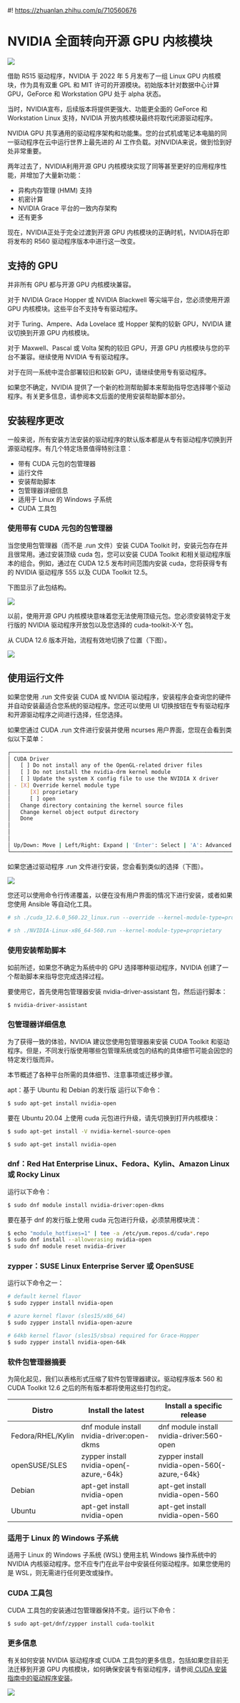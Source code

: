 #! https://zhuanlan.zhihu.com/p/710560676
# NVIDIA 全面转向开源 GPU 内核模块

![](https://developer-blogs.nvidia.com/wp-content/uploads/2023/12/hpc-featured.jpg)

借助 R515 驱动程序，NVIDIA 于 2022 年 5 月发布了一组 Linux GPU 内核模块，作为具有双重 GPL 和 MIT 许可的开源模块。初始版本针对数据中心计算 GPU，GeForce 和 Workstation GPU 处于 alpha 状态。

当时，NVIDIA宣布，后续版本将提供更强大、功能更全面的 GeForce 和 Workstation Linux 支持，NVIDIA 开放内核模块最终将取代闭源驱动程序。

NVIDIA GPU 共享通用的驱动程序架构和功能集。您的台式机或笔记本电脑的同一驱动程序在云中运行世界上最先进的 AI 工作负载。对NVIDIA来说，做到恰到好处非常重要。

两年过去了，NVIDIA利用开源 GPU 内核模块实现了同等甚至更好的应用程序性能，并增加了大量新功能：

* 异构内存管理 (HMM) 支持
* 机密计算
* NVIDIA Grace 平台的一致内存架构
* 还有更多

现在，NVIDIA正处于完全过渡到开源 GPU 内核模块的正确时机，NVIDIA将在即将发布的 R560 驱动程序版本中进行这一改变。

## 支持的 GPU
并非所有 GPU 都与开源 GPU 内核模块兼容。

对于 NVIDIA Grace Hopper 或 NVIDIA Blackwell 等尖端平台，您必须使用开源 GPU 内核模块。这些平台不支持专有驱动程序。

对于 Turing、Ampere、Ada Lovelace 或 Hopper 架构的较新 GPU，NVIDIA 建议切换到开源 GPU 内核模块。

对于 Maxwell、Pascal 或 Volta 架构的较旧 GPU，开源 GPU 内核模块与您的平台不兼容。继续使用 NVIDIA 专有驱动程序。

对于在同一系统中混合部署较旧和较新 GPU，请继续使用专有驱动程序。

如果您不确定，NVIDIA 提供了一个新的检测帮助脚本来帮助指导您选择哪个驱动程序。有关更多信息，请参阅本文后面的使用安装帮助脚本部分。

## 安装程序更改
一般来说，所有安装方法安装的驱动程序的默认版本都是从专有驱动程序切换到开源驱动程序。有几个特定场景值得特别注意：

* 带有 CUDA 元包的包管理器
* 运行文件
* 安装帮助脚本
* 包管理器详细信息
* 适用于 Linux 的 Windows 子系统
* CUDA 工具包

### 使用带有 CUDA 元包的包管理器
当您使用包管理器（而不是 .run 文件）安装 CUDA Toolkit 时，安装元包存在并且很常用。通过安装顶级 cuda 包，您可以安装 CUDA Toolkit 和相关驱动程序版本的组合。例如，通过在 CUDA 12.5 发布时间范围内安装 cuda，您将获得专有的 NVIDIA 驱动程序 555 以及 CUDA Toolkit 12.5。

下图显示了此包结构。

![](https://developer-blogs.nvidia.com/wp-content/uploads/2024/07/cuda-package-installation-before-12-6.png)

以前，使用开源 GPU 内核模块意味着您无法使用顶级元包。您必须安装特定于发行版的 NVIDIA 驱动程序开放包以及您选择的 cuda-toolkit-X-Y 包。

从 CUDA 12.6 版本开始，流程有效地切换了位置（下图）。


![](https://developer-blogs.nvidia.com/wp-content/uploads/2024/07/cuda-package-installation-after-12-6.png)


## 使用运行文件
如果您使用 .run 文件安装 CUDA 或 NVIDIA 驱动程序，安装程序会查询您的硬件并自动安装最适合您系统的驱动程序。您还可以使用 UI 切换按钮在专有驱动程序和开源驱动程序之间进行选择，任您选择。

如果您通过 CUDA .run 文件进行安装并使用 ncurses 用户界面，您现在会看到类似以下菜单：

```bash
┌──────────────────────────────────────────────────────────────────────────────┐
│ CUDA Driver                                                                  │
│   [ ] Do not install any of the OpenGL-related driver files                  │
│   [ ] Do not install the nvidia-drm kernel module                            │
│   [ ] Update the system X config file to use the NVIDIA X driver             │
│ - [X] Override kernel module type                                            │
│      [X] proprietary                                                         │
│      [ ] open                                                                │
│   Change directory containing the kernel source files                        │
│   Change kernel object output directory                                      │
│   Done                                                                       │
│                                                                              │
│                                                                              │
│                                                                              │
│ Up/Down: Move | Left/Right: Expand | 'Enter': Select | 'A': Advanced options │
└──────────────────────────────────────────────────────────────────────────────┘
```
如果您通过驱动程序 .run 文件进行安装，您会看到类似的选择（下图）。

![](https://developer-blogs.nvidia.com/wp-content/uploads/2024/07/runfile-interactive-selection.png)

您还可以使用命令行传递覆盖，以便在没有用户界面的情况下进行安装，或者如果您使用 Ansible 等自动化工具。

```bash
# sh ./cuda_12.6.0_560.22_linux.run --override --kernel-module-type=proprietary
 
# sh ./NVIDIA-Linux-x86_64-560.run --kernel-module-type=proprietary
```

### 使用安装帮助脚本
如前所述，如果您不确定为系统中的 GPU 选择哪种驱动程序，NVIDIA 创建了一个帮助脚本来指导您完成选择过程。

要使用它，首先使用包管理器安装 nvidia-driver-assistant 包，然后运行脚本：
```bash
$ nvidia-driver-assistant
```

### 包管理器详细信息
为了获得一致的体验，NVIDIA 建议您使用包管理器来安装 CUDA Toolkit 和驱动程序。但是，不同发行版使用哪些包管理系统或包的结构的具体细节可能会因您的特定发行版而异。

本节概述了各种平台所需的具体细节、注意事项或迁移步骤。

apt：基于 Ubuntu 和 Debian 的发行版
运行以下命令：
```bash
$ sudo apt-get install nvidia-open
```

要在 Ubuntu 20.04 上使用 cuda 元包进行升级，请先切换到打开内核模块：
```bash
$ sudo apt-get install -V nvidia-kernel-source-open

$ sudo apt-get install nvidia-open
```

### dnf：Red Hat Enterprise Linux、Fedora、Kylin、Amazon Linux 或 Rocky Linux
运行以下命令：
```bash
$ sudo dnf module install nvidia-driver:open-dkms
```

要在基于 dnf 的发行版上使用 cuda 元包进行升级，必须禁用模块流：
```bash
$ echo "module_hotfixes=1" | tee -a /etc/yum.repos.d/cuda*.repo
$ sudo dnf install --allowerasing nvidia-open
$ sudo dnf module reset nvidia-driver

```
### zypper：SUSE Linux Enterprise Server 或 OpenSUSE
运行以下命令之一：
```bash
# default kernel flavor
$ sudo zypper install nvidia-open
```
```bash
# azure kernel flavor (sles15/x86_64)
$ sudo zypper install nvidia-open-azure
```
```bash
# 64kb kernel flavor (sles15/sbsa) required for Grace-Hopper
$ sudo zypper install nvidia-open-64k
```

### 软件包管理器摘要
为简化起见，我们以表格形式压缩了软件包管理器建议。驱动程序版本 560 和 CUDA Toolkit 12.6 之后的所有版本都将使用这些打包约定。

|Distro	|Install the latest 	|Install a specific release |
|----|----|----|
|Fedora/RHEL/Kylin|	dnf module install nvidia-driver:open-dkms	|dnf module install nvidia-driver:560-open|
|openSUSE/SLES	|zypper install nvidia-open{-azure,-64k}	|zypper install nvidia-open-560{-azure,-64k}|
|Debian	|apt-get install nvidia-open	|apt-get install nvidia-open-560|
|Ubuntu	|apt-get install nvidia-open	|apt-get install nvidia-open-560|

### 适用于 Linux 的 Windows 子系统
适用于 Linux 的 Windows 子系统 (WSL) 使用主机 Windows 操作系统中的 NVIDIA 内核驱动程序。您不应专门在此平台中安装任何驱动程序。如果您使用的是 WSL，则无需进行任何更改或操作。

### CUDA 工具包
CUDA 工具包的安装通过包管理器保持不变。运行以下命令：
```bash
$ sudo apt-get/dnf/zypper install cuda-toolkit
```

### 更多信息
有关如何安装 NVIDIA 驱动程序或 CUDA 工具包的更多信息，包括如果您目前无法迁移到开源 GPU 内核模块，如何确保安装专有驱动程序，请参阅[ CUDA 安装指南中的驱动程序安装](https://docs.nvidia.com/cuda/cuda-installation-guide-linux/#driver-installation)。

![](1.png)

































































